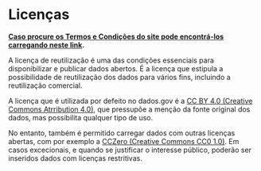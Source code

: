 # Licenças

**[Caso procure os Termos e Condições do site pode encontrá-los carregando neste link](https://dados.gov.pt/pt/docs/terms/).**

A licença de reutilização é uma das condições essenciais para disponibilizar e publicar dados abertos. É a licença que estipula a possibilidade de reutilização dos dados para vários fins, incluindo a reutilização comercial.

A licença que é utilizada por defeito no dados.gov é a [CC BY 4.0 (Creative Commons Atrribution 4.0)](https://creativecommons.org/licenses/by/4.0/legalcode "CC BY 4.0"), que pressupõe a menção da fonte original dos dados, mas possibilita qualquer tipo de uso. 

No entanto, também é permitido carregar dados com outras licenças abertas, com por exemplo a [CCZero (Creative Commons CC0 1.0)](https://creativecommons.org/publicdomain/zero/1.0/legalcode "cczero"). Em casos excecionais, e quando se justificar o interesse público, poderão ser inseridos dados com licenças restritivas.
